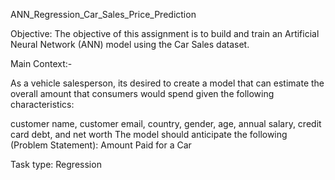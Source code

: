 ANN_Regression_Car_Sales_Price_Prediction

Objective:
The objective of this assignment is to build and train an Artificial Neural Network (ANN) model using the Car Sales dataset.

Main Context:-

As a vehicle salesperson, its desired to create a model that can estimate the overall amount that consumers would spend given the following characteristics:

customer name,
customer email,
country,
gender,
age,
annual salary,
credit card debt, and
net worth
The model should anticipate the following (Problem Statement):
Amount Paid for a Car

Task type:
Regression
